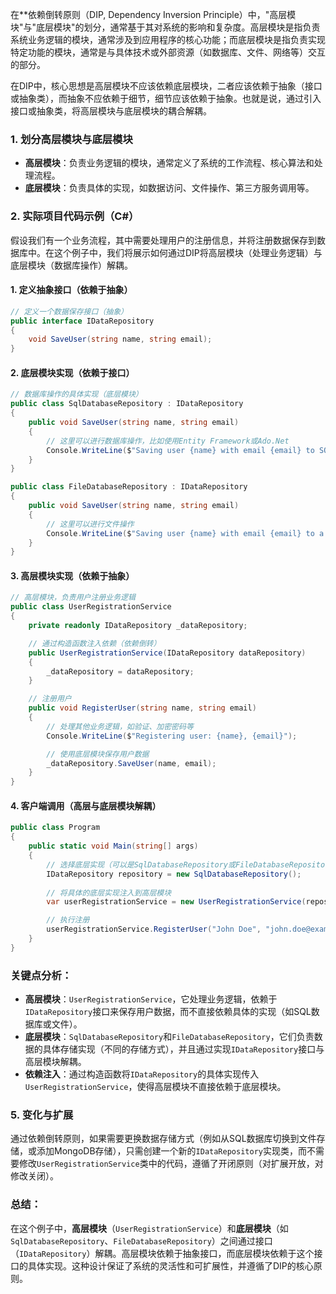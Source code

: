 在**依赖倒转原则（DIP, Dependency Inversion Principle）中，"高层模块"与"底层模块"的划分，通常基于其对系统的影响和复杂度。高层模块是指负责系统业务逻辑的模块，通常涉及到应用程序的核心功能；而底层模块是指负责实现特定功能的模块，通常是与具体技术或外部资源（如数据库、文件、网络等）交互的部分。

在DIP中，核心思想是高层模块不应该依赖底层模块，二者应该依赖于抽象（接口或抽象类），而抽象不应依赖于细节，细节应该依赖于抽象。也就是说，通过引入接口或抽象类，将高层模块与底层模块的耦合解耦。

### 1. 划分高层模块与底层模块

- **高层模块**：负责业务逻辑的模块，通常定义了系统的工作流程、核心算法和处理流程。
- **底层模块**：负责具体的实现，如数据访问、文件操作、第三方服务调用等。

### 2. 实际项目代码示例（C#）

假设我们有一个业务流程，其中需要处理用户的注册信息，并将注册数据保存到数据库中。在这个例子中，我们将展示如何通过DIP将高层模块（处理业务逻辑）与底层模块（数据库操作）解耦。

#### 1. 定义抽象接口（依赖于抽象）

```csharp
// 定义一个数据保存接口（抽象）
public interface IDataRepository
{
    void SaveUser(string name, string email);
}
```

#### 2. 底层模块实现（依赖于接口）

```csharp
// 数据库操作的具体实现（底层模块）
public class SqlDatabaseRepository : IDataRepository
{
    public void SaveUser(string name, string email)
    {
        // 这里可以进行数据库操作，比如使用Entity Framework或Ado.Net
        Console.WriteLine($"Saving user {name} with email {email} to SQL Database.");
    }
}

public class FileDatabaseRepository : IDataRepository
{
    public void SaveUser(string name, string email)
    {
        // 这里可以进行文件操作
        Console.WriteLine($"Saving user {name} with email {email} to a file.");
    }
}
```

#### 3. 高层模块实现（依赖于抽象）

```csharp
// 高层模块，负责用户注册业务逻辑
public class UserRegistrationService
{
    private readonly IDataRepository _dataRepository;

    // 通过构造函数注入依赖（依赖倒转）
    public UserRegistrationService(IDataRepository dataRepository)
    {
        _dataRepository = dataRepository;
    }

    // 注册用户
    public void RegisterUser(string name, string email)
    {
        // 处理其他业务逻辑，如验证、加密密码等
        Console.WriteLine($"Registering user: {name}, {email}");

        // 使用底层模块保存用户数据
        _dataRepository.SaveUser(name, email);
    }
}
```

#### 4. 客户端调用（高层与底层模块解耦）

```csharp
public class Program
{
    public static void Main(string[] args)
    {
        // 选择底层实现（可以是SqlDatabaseRepository或FileDatabaseRepository）
        IDataRepository repository = new SqlDatabaseRepository();
        
        // 将具体的底层实现注入到高层模块
        var userRegistrationService = new UserRegistrationService(repository);

        // 执行注册
        userRegistrationService.RegisterUser("John Doe", "john.doe@example.com");
    }
}
```

### 关键点分析：

- **高层模块**：`UserRegistrationService`，它处理业务逻辑，依赖于`IDataRepository`接口来保存用户数据，而不直接依赖具体的实现（如SQL数据库或文件）。
- **底层模块**：`SqlDatabaseRepository`和`FileDatabaseRepository`，它们负责数据的具体存储实现（不同的存储方式），并且通过实现`IDataRepository`接口与高层模块解耦。
- **依赖注入**：通过构造函数将`IDataRepository`的具体实现传入`UserRegistrationService`，使得高层模块不直接依赖于底层模块。

### 5. 变化与扩展

通过依赖倒转原则，如果需要更换数据存储方式（例如从SQL数据库切换到文件存储，或添加MongoDB存储），只需创建一个新的`IDataRepository`实现类，而不需要修改`UserRegistrationService`类中的代码，遵循了开闭原则（对扩展开放，对修改关闭）。

### 总结：

在这个例子中，**高层模块**（`UserRegistrationService`）和**底层模块**（如`SqlDatabaseRepository`、`FileDatabaseRepository`）之间通过接口（`IDataRepository`）解耦。高层模块依赖于抽象接口，而底层模块依赖于这个接口的具体实现。这种设计保证了系统的灵活性和可扩展性，并遵循了DIP的核心原则。